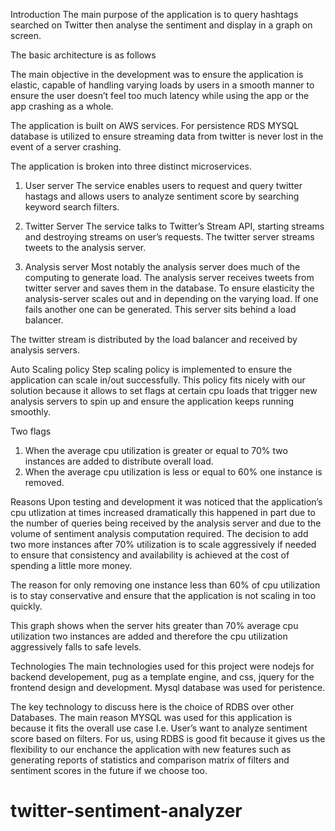 
Introduction 
The main purpose of the application is to query hashtags searched on Twitter then analyse the sentiment and display in a graph on screen. 
  
The basic architecture is as follows



The main objective in the development was to ensure the application is elastic, capable of handling varying loads by users in a smooth manner to ensure the user doesn’t feel too much latency while using the app or the app crashing as a whole. 

The application is built on AWS services. For persistence RDS MYSQL database is utilized to ensure streaming data from twitter is never lost in the event of a server crashing. 

The application is broken into three distinct microservices. 

1. User server
The service enables users to request and query twitter hastags and allows users to analyze sentiment score by searching keyword search filters.

2. Twitter Server
The service talks to Twitter’s Stream API, starting streams and destroying streams on user’s requests. The twitter server streams tweets to the analysis server.

3. Analysis server
Most notably the analysis server does much of the computing to generate load.  The analysis server receives tweets from twitter server and saves them in the database. To ensure elasticity the analysis-server scales out and in depending on the varying load. If one fails another one can be generated. This server sits behind a load balancer. 

The twitter stream is distributed by the load balancer and received by analysis servers.




Auto Scaling policy
Step scaling policy is implemented to ensure the application can scale in/out successfully. This policy fits nicely with our solution because it allows to set flags at certain cpu loads that trigger new analysis servers to spin up and ensure the application keeps running smoothly. 

Two flags
1. When the average cpu utilization is greater or equal to 70% two instances are added to distribute overall load.
2. When the average cpu utilization is less or equal to 60% one instance is removed.


Reasons
Upon testing and development it was noticed that the application’s cpu utlization at times increased  dramatically this happened in part due to the number of queries being received by the analysis server and due to the volume of sentiment analysis computation required. The decision to add two more instances after 70% utilization is to scale aggressively if needed to ensure that consistency and availability is achieved at the cost of spending a little more money.

The reason for only removing one instance less than 60% of cpu utilization is to stay conservative and ensure that the application is not scaling in too quickly.



This graph shows when the server hits greater than 70% average cpu utilization two instances are added and therefore the cpu utilization aggressively falls to safe levels.

Technologies
The main technologies used for this project were nodejs for backend developement, pug as a template engine, and css, jquery for the frontend design and development. Mysql database was used for peristence.

The key technology to discuss here is the choice of RDBS over other Databases. The main reason MYSQL was used for this application is because it fits the overall use case I.e. User’s want to analyze sentiment score based on filters. For us, using RDBS is good fit because it gives us the flexibility to our enchance the application with new features such as generating reports of statistics and comparison matrix of filters and sentiment scores in the future if we choose too.

 
# twitter-sentiment-analyzer
